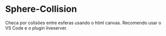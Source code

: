 # Sphere-Collision
Checa por colisões entre esferas usando o html canvas.
Recomendo usar o VS Code e o plugin liveserver.
